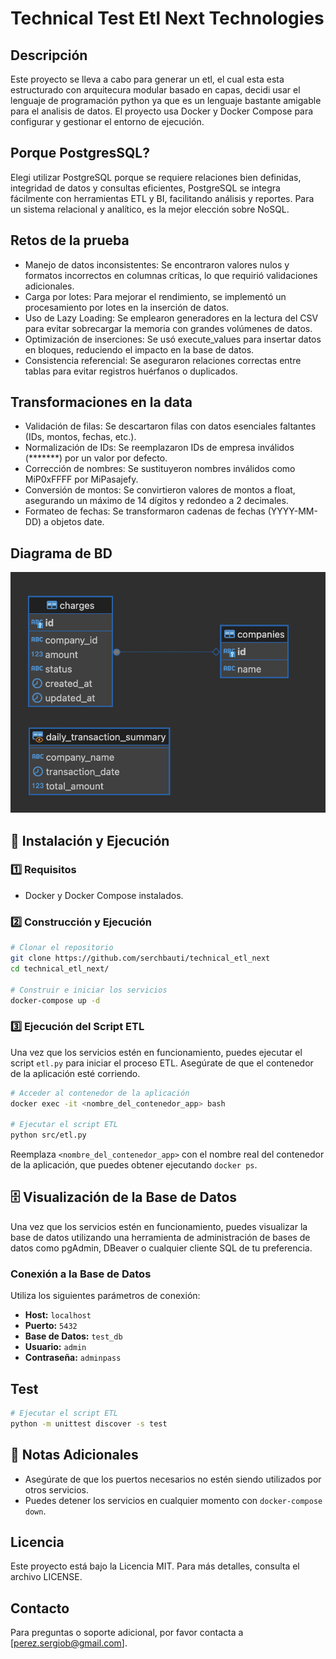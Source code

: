 # Technical Test Etl Next Technologies

## Descripción
Este proyecto se lleva a cabo para generar un etl, el cual esta esta estructurado con arquitecura modular basado en capas, decidi usar el lenguaje de programación python ya que es un lenguaje bastante amigable para el analisis de datos.
El proyecto usa Docker y Docker Compose para configurar y gestionar el entorno de ejecución.

## Porque PostgresSQL?
Elegi utilizar PostgreSQL porque se requiere relaciones bien definidas, integridad de datos y consultas eficientes, PostgreSQL se integra fácilmente con herramientas ETL y BI, facilitando análisis y reportes.
Para un sistema relacional y analítico, es la mejor elección sobre NoSQL.

## Retos de la prueba
- Manejo de datos inconsistentes: Se encontraron valores nulos y formatos incorrectos en columnas críticas, lo que requirió validaciones adicionales.
- Carga por lotes: Para mejorar el rendimiento, se implementó un procesamiento por lotes en la inserción de datos.
- Uso de Lazy Loading: Se emplearon generadores en la lectura del CSV para evitar sobrecargar la memoria con grandes volúmenes de datos.
- Optimización de inserciones: Se usó execute_values para insertar datos en bloques, reduciendo el impacto en la base de datos.
- Consistencia referencial: Se aseguraron relaciones correctas entre tablas para evitar registros huérfanos o duplicados.


## Transformaciones en la data

- Validación de filas: Se descartaron filas con datos esenciales faltantes (IDs, montos, fechas, etc.).
- Normalización de IDs: Se reemplazaron IDs de empresa inválidos (*******) por un valor por defecto.
- Corrección de nombres: Se sustituyeron nombres inválidos como MiP0xFFFF por MiPasajefy.
- Conversión de montos: Se convirtieron valores de montos a float, asegurando un máximo de 14 dígitos y redondeo a 2 decimales.
- Formateo de fechas: Se transformaron cadenas de fechas (YYYY-MM-DD) a objetos date.

## Diagrama de BD

![Diagrama de la base de datos](assets/diagram.png)

## 🚀 Instalación y Ejecución

### 1️⃣ Requisitos
- Docker y Docker Compose instalados.

### 2️⃣ Construcción y Ejecución
```bash
# Clonar el repositorio
git clone https://github.com/serchbauti/technical_etl_next
cd technical_etl_next/

# Construir e iniciar los servicios
docker-compose up -d
```

### 3️⃣ Ejecución del Script ETL

Una vez que los servicios estén en funcionamiento, puedes ejecutar el script `etl.py` para iniciar el proceso ETL. Asegúrate de que el contenedor de la aplicación esté corriendo.

```bash
# Acceder al contenedor de la aplicación
docker exec -it <nombre_del_contenedor_app> bash

# Ejecutar el script ETL
python src/etl.py
```

Reemplaza `<nombre_del_contenedor_app>` con el nombre real del contenedor de la aplicación, que puedes obtener ejecutando `docker ps`.

## 🗄️ Visualización de la Base de Datos

Una vez que los servicios estén en funcionamiento, puedes visualizar la base de datos utilizando una herramienta de administración de bases de datos como pgAdmin, DBeaver o cualquier cliente SQL de tu preferencia.

### Conexión a la Base de Datos

Utiliza los siguientes parámetros de conexión:

- **Host:** `localhost`
- **Puerto:** `5432`
- **Base de Datos:** `test_db`
- **Usuario:** `admin`
- **Contraseña:** `adminpass`

## Test
```bash
# Ejecutar el script ETL
python -m unittest discover -s test
```

## 📄 Notas Adicionales

- Asegúrate de que los puertos necesarios no estén siendo utilizados por otros servicios.
- Puedes detener los servicios en cualquier momento con `docker-compose down`.

## Licencia
Este proyecto está bajo la Licencia MIT. Para más detalles, consulta el archivo LICENSE.

## Contacto
Para preguntas o soporte adicional, por favor contacta a [perez.sergiob@gmail.com].